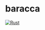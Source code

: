 # baracca
[![Rust](https://github.com/allevo/baracca/actions/workflows/rust.yml/badge.svg)](https://github.com/allevo/baracca/actions/workflows/rust.yml)